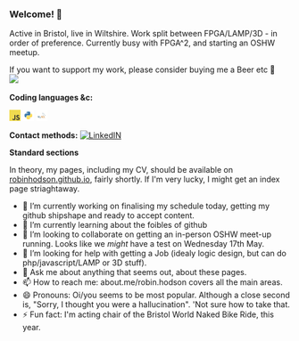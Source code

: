 ### Welcome! 👋

Active in Bristol, live in Wiltshire. Work split between FPGA/LAMP/3D - in order of preference. Currently busy with FPGA^2, and starting an OSHW meetup.

If you want to support my work, please consider buying me a Beer etc 🍻
<br/><a href="https://www.buymeacoffee.com/robin.hodson"><img src="https://img.buymeacoffee.com/button-api/?text=Buy+me+a+Beer&emoji=🍻&slug=robin.hodson&button_colour=FF5F5F&font_colour=ffffff&font_family=Arial&outline_colour=000000&coffee_colour=FFDD00" /></a>

**Coding languages &c:**

<code><img height="20" src="https://raw.githubusercontent.com/github/explore/80688e429a7d4ef2fca1e82350fe8e3517d3494d/topics/javascript/javascript.png"></code>
<code><img height="20" src="https://raw.githubusercontent.com/github/explore/80688e429a7d4ef2fca1e82350fe8e3517d3494d/topics/python/python.png"></code>
<code><img height="20" src="https://raw.githubusercontent.com/github/explore/80688e429a7d4ef2fca1e82350fe8e3517d3494d/topics/mysql/mysql.png"></code>

**Contact methods:**
<a href="https://www.linkedin.com/in/robinhodson">
<img alt="LinkedIN" width="22" src="https://raw.githubusercontent.com/peterthehan/peterthehan/master/assets/linkedin.svg" />
</a>

**Standard sections**

In theory, my pages, including my CV, should be available on <a href="https://robinhodson.github.io/">robinhodson.github.io</A>, fairly shortly.
If I'm very lucky, I might get an index page striaghtaway.

<!--
**RobinHodson/RobinHodson** is a ✨ _special_ ✨ repository because its `README.md` (this file) appears on your GitHub profile.
-->

- 🔭 I’m currently working on finalising my schedule today, getting my github shipshape and ready to accept content.
- 🌱 I’m currently learning about the foibles of github
- 👯 I’m looking to collaborate on getting an in-person OSHW meet-up running. Looks like we *might* have a test on Wednesday 17th May.
- 🤔 I’m looking for help with getting a Job (idealy logic design, but can do php/javascript/LAMP or 3D stuff).
- 💬 Ask me about anything that seems out, about these pages.
- 📫 How to reach me: about.me/robin.hodson covers all the main areas.
- 😄 Pronouns: Oi/you seems to be most popular. Although a close second is, "Sorry, I thought you were a hallucination". 'Not sure how to take that.
- ⚡ Fun fact: I'm acting chair of the Bristol World Naked Bike Ride, this year.

